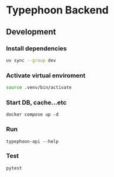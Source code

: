 # Typephoon Backend

## Development
### Install dependencies 
```bash
uv sync --group dev
```
### Activate virtual enviroment
```bash
source .venv/bin/activate
```
### Start DB, cache...etc
```
docker compose up -d
```
### Run
```
typephoon-api --help
```
### Test
```
pytest
```
